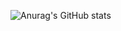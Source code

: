 ![Anurag's GitHub stats](https://github-readme-stats.vercel.app/api?username=aqua6858&show_icons=true&theme=radical)
